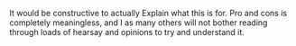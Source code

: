 It would be constructive to actually Explain what this is for. Pro and cons is completely meaningless, and I as many others will not bother reading through loads of hearsay and opinions to try and understand it.